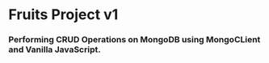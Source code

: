 # Fruits Project v1

### Performing CRUD Operations on MongoDB using MongoCLient and Vanilla JavaScript.
